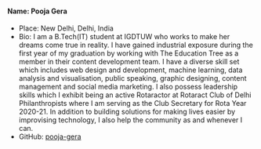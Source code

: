 #### Name: Pooja Gera
- Place: New Delhi, Delhi, India
- Bio: I am a B.Tech(IT) student at IGDTUW who works to make her dreams come true in reality. I have gained industrial exposure during the first year of my graduation by working with The Education Tree as a member in their content development team. I have a diverse skill set which includes web design and development, machine learning, data analysis and visualisation, public speaking, graphic designing, content management and social media marketing. I also possess leadership skills which I exhibit being an active Rotaractor at Rotaract Club of Delhi Philanthropists where I am serving as the Club Secretary for Rota Year 2020-21. In addition to building solutions for making lives easier by improvising technology, I also help the community as and whenever I can.
- GitHub: [pooja-gera](https://github.com/pooja-gera)